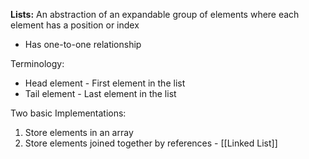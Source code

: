 **Lists:** An abstraction of an expandable group of elements where each element has a position or index
- Has one-to-one relationship

Terminology:
- Head element - First element in the list
- Tail element - Last element in the list

Two basic Implementations:
1. Store elements in an array
2. Store elements joined together by references - [[Linked List]]
